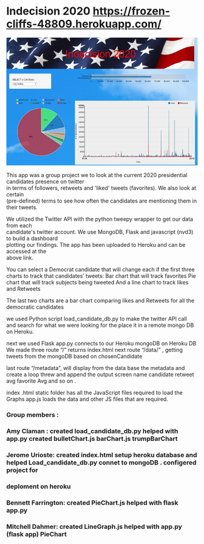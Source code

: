 # Indecision 2020   https://frozen-cliffs-48809.herokuapp.com/







![image](jerome/image_can3.jpg)



This app was a group project we to look at the current 2020 presidential candidates presence on twitter  
in terms of followers, retweets and 'liked' tweets (favorites). We also look at certain  
(pre-defined) terms to see how often the candidates are mentioning them in their tweets.  

We utilized the Twitter API with the python tweepy wrapper to get our data from each  
candidate's twitter account. We use MongoDB, Flask and javascript (nvd3) to build a dashboard  
plotting our findings. The app has been uploaded to Heroku and can be accessed at the  
above link.

You can select a Democrat candidate that will change each if the first three charts to track that candidates’ tweets: 
Bar chart that will track favorites
Pie chart that will track subjects being tweeted
And a line chart to track likes and Retweets 

The last two charts are a bar chart comparing likes and Retweets for all the democratic candidates 

we used Python script load_candidate_db.py to make the twitter API call and search for what we were looking for the place it in a remote mongo DB on Heroku. 


next we used Flask app.py connects to our Heroku mongoDB on Heroku DB We made three
route “/” returns index.html 
next route “/data/<chosenCandidate>” ,  getting  tweets from the mongoDB based on chosenCandidate

last route “/metadata”, will display from the data base the metadata and create a loop 
threw and append the output screen name candidate retweet avg favorite Avg and so on .  


index .html static folder has all the JavaScript files required to load the Graphs 
app.js loads the data and other JS files that are required. 

### Group members : 

### Amy Claman : created  load_candidate_db.py helped with app.py created bulletChart.js barChart.js trumpBarChart

### Jerome Urioste: created index.html setup  heroku database and helped Load_candidate_db.py connet to mongoDB . configered project for 
### deploment on heroku 

### Bennett Farrington: created PieChart.js helped with flask app.py 

### Mitchell Dahmer: created LineGraph.js helped with app.py (flask app) PieChart 



